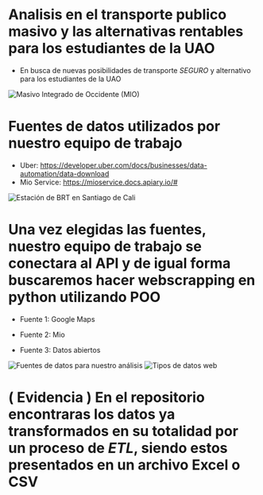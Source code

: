 # Analisis en el transporte publico masivo y las alternativas  rentables para los estudiantes de la UAO
- En busca de nuevas posibilidades de transporte *SEGURO* y alternativo para los estudiantes de la UAO

![Masivo Integrado de Occidente (MIO)](https://www.uao.edu.co/wp-content/uploads/2020/09/internacionalizacion-en-la-uao.jpg)

# Fuentes de datos utilizados por nuestro equipo de trabajo 
- Uber: https://developer.uber.com/docs/businesses/data-automation/data-download
- Mio Service: https://mioservice.docs.apiary.io/#

![Estación de BRT en Santiago de Cali](https://upload.wikimedia.org/wikipedia/commons/a/a0/BRT%2C_santiago_de_Cali_station.jpg)

# Una vez elegidas las fuentes, nuestro equipo de trabajo se conectara al API y de igual forma buscaremos hacer webscrapping en python utilizando POO

- Fuente 1: Google Maps

- Fuente 2: Mio

- Fuente 3: Datos abiertos

![Fuentes de datos para nuestro análisis](https://miro.medium.com/v2/resize:fit:1400/1*4-s0ZKKJ5B09CmQxrmx0Yw.png)
![Tipos de datos web](https://kinsta.com/wp-content/uploads/2022/07/Types-of-web-data.png)

# ( Evidencia ) En el repositorio encontraras los datos ya transformados en su totalidad por un proceso de *ETL*, siendo estos presentados en un archivo Excel o CSV
